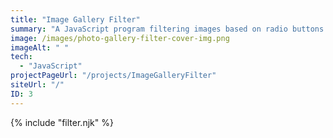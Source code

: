 ```yaml
---
title: "Image Gallery Filter"
summary: "A JavaScript program filtering images based on radio buttons and search text"
image: /images/photo-gallery-filter-cover-img.png
imageAlt: " "
tech:
  - "JavaScript"
projectPageUrl: "/projects/ImageGalleryFilter"
siteUrl: "/"
ID: 3
---
```

{% include "filter.njk" %}

<!-- ### Reflection  

* **main point** - reflection. -->